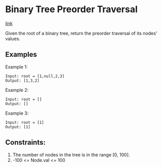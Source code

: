 #  Binary Tree Preorder Traversal

[link](https://leetcode.com/problems/binary-tree-preorder-traversal/)


Given the root of a binary tree, return the preorder traversal of its nodes' values.

## Examples

Example 1:

```
Input: root = [1,null,2,3]
Output: [1,3,2]
```

Example 2:

```
Input: root = []
Output: []
```

Example 3:

```
Input: root = [1]
Output: [1]
```

## Constraints:
1. The number of nodes in the tree is in the range [0, 100].
2. -100 <= Node.val <= 100